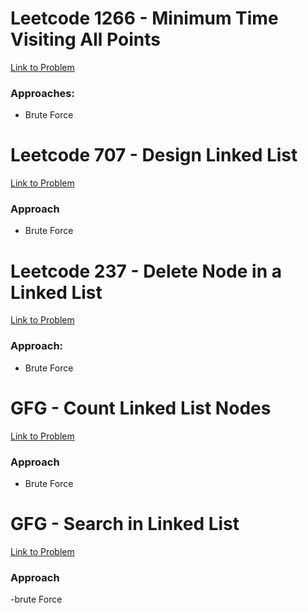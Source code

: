 # Leetcode 1266 - Minimum Time Visiting All Points  
[Link to Problem](https://leetcode.com/problems/minimum-time-visiting-all-points/)

### Approaches:
- Brute Force
# Leetcode 707 - Design Linked List
[Link to Problem](https://leetcode.com/problems/design-linked-list/description/)
### Approach
- Brute Force
# Leetcode 237 - Delete Node in a Linked List
[Link to Problem](https://leetcode.com/problems/delete-node-in-a-linked-list/)
### Approach:
- Brute Force
# GFG - Count Linked List Nodes
[Link to Problem](https://www.geeksforgeeks.org/problems/count-nodes-of-linked-list/0)
### Approach
- Brute Force

# GFG - Search in Linked List
[Link to Problem](https://www.geeksforgeeks.org/problems/search-in-linked-list-1664434326/0)
### Approach
-brute Force
